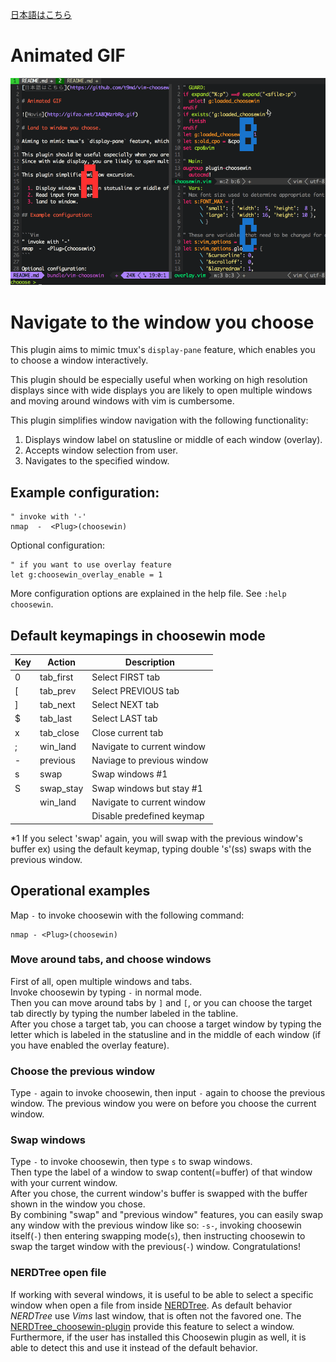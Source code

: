 [日本語はこちら](https://github.com/t9md/vim-choosewin/blob/master/README-JP.md)

# Animated GIF

![gif](https://raw.githubusercontent.com/t9md/t9md/1675510eaa1b789aeffbc49c1ae3b1e8e7dceabe/img/vim-choosewin.gif)

# Navigate to the window you choose

This plugin aims to mimic tmux's `display-pane` feature, which enables you to choose a window interactively.

This plugin should be especially useful when working on high resolution displays since with wide displays you are likely to open multiple windows and moving around windows with vim is cumbersome.

This plugin simplifies window navigation with the following functionality:

  1. Displays window label on statusline or middle of each window (overlay).
  2. Accepts window selection from user.
  3. Navigates to the specified window.

## Example configuration:

```Vim
" invoke with '-'
nmap  -  <Plug>(choosewin)
```

Optional configuration:

```vim
" if you want to use overlay feature
let g:choosewin_overlay_enable = 1
```

More configuration options are explained in the help file. See `:help choosewin`.

## Default keymapings in choosewin mode

| Key  | Action     | Description                   |
| ---- | ---------- | ----------------------------- |
| 0    | tab_first  | Select FIRST    tab           |
| [    | tab_prev   | Select PREVIOUS tab           |
| ]    | tab_next   | Select NEXT     tab           |
| $    | tab_last   | Select LAST     tab           |
| x    | tab_close  | Close current tab             |
| ;    | win_land   | Navigate to current window    |
| -    | previous   | Naviage to previous window    |
| s    | swap       | Swap windows               #1 |
| S    | swap_stay  | Swap windows but stay      #1 |
| <CR> | win_land   | Navigate to current window    |
|      | <NOP>      | Disable predefined keymap     |

*1 If you select 'swap' again, you will swap with the previous window's buffer ex) using the default keymap, typing double 's'(ss) swaps with the previous window.

## Operational examples

Map `-` to invoke choosewin with the following command:

```Vim
nmap - <Plug>(choosewin)
```

### Move around tabs, and choose windows

First of all, open multiple windows and tabs.  
Invoke choosewin by typing `-` in normal mode.  
Then you can move around tabs by `]` and `[`, or you can choose the target tab directly by typing the number labeled in the tabline.  
After you chose a target tab, you can choose a target window by typing the letter which is labeled in the statusline and in the middle of each window (if you have enabled the overlay feature).  

### Choose the previous window

Type `-` again to invoke choosewin, then input `-` again to choose the previous window. The previous window you were on before you choose the current window.  

### Swap windows

Type `-` to invoke choosewin, then type `s` to swap windows.  
Then type the label of a window to swap content(=buffer) of that window with your current window.  
After you chose, the current window's buffer is swapped with the buffer shown in the window you chose.  
By combining "swap" and "previous window" features, you can easily swap any window with the previous window like so: `-s-`, invoking choosewin itself(`-`) then entering swapping mode(`s`), then instructing choosewin to swap the target window with the previous(`-`) window. Congratulations!

### NERDTree open file

If working with several windows, it is useful to be able to select a specific window when open a file from inside [NERDTree](https://github.com/scrooloose/nerdtree). As default behavior _NERDTree_ use _Vims_ last window, that is often not the favored one. The [NERDTree_choosewin-plugin](https://github.com/weilbith/nerdtree_choosewin-plugin) provide this feature to select a window. Furthermore, if the user has installed this Choosewin plugin as well, it is able to detect this and use it instead of the default behavior.
